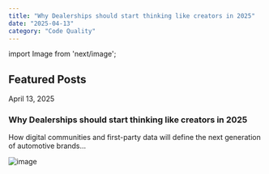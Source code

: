 ```yaml
---
title: "Why Dealerships should start thinking like creators in 2025"
date: "2025-04-13"
category: "Code Quality"
---
```


import Image from 'next/image';

<div className="w-full space-y-6 ">
  <h2 className="text-darkBlueText text-2xl font-medium capitalize">Featured Posts</h2>
  <div className="w-full space-y-12 ">
    <div className="bg-[#FDF9E6] rounded-3xl p-4 md:p-6 flex flex-col md:flex-row gap-6">
      <div className="flex-1 flex flex-col gap-4">
        <span className="text-[#585859] text-lg font-normal">April 13, 2025</span>
        <h3 className="text-darkBlueText text-2xl font-medium capitalize leading-[130%]">
          Why Dealerships should start thinking like creators in 2025
        </h3>
        <p className="text-darkBlueText text-lg font-normal capitalize leading-[150%]">
          How digital communities and first-party data will define the next generation of automotive brands...
        </p>
      </div>
      <div className="w-full md:w-[528px] h-[300px] relative ">
        <Image src="/man_meditating.png" alt="image" fill className="object-cover rounded-lg object-right-top" />
      </div>
    </div>
  </div>
</div>
